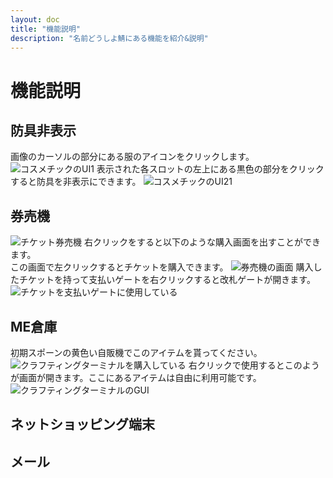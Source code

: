 ```yaml
---
layout: doc
title: "機能説明"
description: "名前どうしよ鯖にある機能を紹介&説明"
---
```

# 機能説明

## 防具非表示
画像のカーソルの部分にある服のアイコンをクリックします。
![コスメチックのUI1](/img/func/cosme.png)
表示された各スロットの左上にある黒色の部分をクリックすると防具を非表示にできます。
![コスメチックのUI21](/img/func/cosme2.png)

## 券売機
![チケット券売機](/img/func/kiosk.png)
右クリックをすると以下のような購入画面を出すことができます。  
この画面で左クリックするとチケットを購入できます。
![券売機の画面](/img/func/kiosk-gui.png)
購入したチケットを持って支払いゲートを右クリックすると改札ゲートが開きます。
![チケットを支払いゲートに使用している](/img/func/ticket.png)

## ME倉庫
初期スポーンの黄色い自販機でこのアイテムを貰ってください。
![クラフティングターミナルを購入している](/img/func/terminal.png)
右クリックで使用するとこのようが画面が開きます。ここにあるアイテムは自由に利用可能です。
![クラフティングターミナルのGUI](/img/func/terminal-gui.png)

## ネットショッピング端末

## メール
